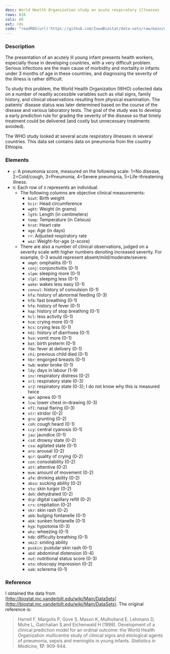 ```yaml
---
desc: World Health Organization study on acute respiratory illnesses
rows: 816
cols: 66
ext: rds
code: "readRDS(url('https://github.com/IowaBiostat/data-sets/raw/main/whoari/whoari.rds'))"
---
```


### Description

The presentation of an acutely ill young infant presents health workers, especially those in developing countries, with a very difficult problem. Serious infections are the main cause of morbidity and mortality in infants under 3 months of age in these countries, and diagnosing the severity of the illness is rather difficult.

To study this problem, the World Health Organization (WHO) collected data on a number of readily accessible variables such as vital signs, family history, and clinical observations resulting from physical examination. The patients' disease status was later determined based on the course of the disease and various laboratory tests. The goal of the study was to develop a early prediction rule for grading the severity of the disease so that timely treatment could be delivered (and costly but unnecessary treatments avoided).

The WHO study looked at several acute respiratory illnesses in several countries. This data set contains data on pneumonia from the country Ethiopia.

### Elements

* `y`: A pneumonia score, measured on the following scale: 1=No disease, 2=Cold/cough, 3=Pneumonia, 4=Severe pneumonia, 5=Life-threatening illness.
* `X`: Each row of `X` represents an individual.
  * The following columns are objective clinical measurements:
    * `biwt`: Birth weight
    * `hcir`: Head circumference
    * `wght`: Weight (in grams)
    * `lgth`: Length (in centimeters)
    * `temp`: Temperature (in Celsius)
    * `hrat`: Heart rate
    * `age`: Age (in days)
    * `rr`: Adjusted respiratory rate
    * `waz`: Weight-for-age (z-score)
  * There are also a number of clinical observations, judged on a severity scale with higher numbers denoting increased severity. For example, 0-3 would represent absent/mild/moderate/severe:
    * `omph`: omphalitis (0-1)
    * `conj`: conjunctivitis (0-1)
    * `slpm`: sleeping more (0-1)
    * `slpl`: sleeping less (0-1)
    * `wake`: wakes less easy (0-1)
    * `convul`: history of convulsion (0-1)
    * `hfa`: history of abnormal feeding (0-3)
    * `hfb`: fast breathing (0-1)
    * `hfe`: history of fever (0-1)
    * `hap`: history of stop breathing (0-1)
    * `hcl`: less activity (0-1)
    * `hcm`: crying more (0-1)
    * `hcs`: crying less (0-1)
    * `hdi`: history of diarrhoea (0-1)
    * `hvo`: vomit more (0-1)
    * `bat`: birth preterm (0-1)
    * `fde`: fever at delivery (0-1)
    * `chi`: previous child died (0-1)
    * `hbr`: engorged breasts (0-1)
    * `twb`: water broke (0-1)
    * `ldy`: days in labour (1-9)
    * `inc`: respiratory distress (0-2)
    * `sr1`: respiratory state (0-3)
    * `sr2`: respiratory state (0-3); I do not know why this is measured twice
    * `apn`: apnea (0-1)
    * `lcw`: lower chest in-drawing (0-3)
    * `nfl`: nasal flaring (0-3)
    * `str`: stridor (0-2)
    * `gru`: grunting (0-2)
    * `coh`: cough heard (0-1)
    * `ccy`: central cyanosis (0-1)
    * `jau`: jaundice (0-1)
    * `csd`: drowsy state (0-2)
    * `csa`: agitated state (0-1)
    * `aro`: arousal (0-2)
    * `qcr`: quality of crying (0-2)
    * `con`: consolability (0-2)
    * `att`: attentive (0-2)
    * `mvm`: amount of movement (0-2)
    * `afe`: drinking ability (0-2)
    * `absu`: sucking ability (0-2)
    * `stu`: skin turgor (0-2)
    * `deh`: dehydrated (0-2)
    * `dcp`: digital capillary refill (0-2)
    * `crs`: crepitation (0-2)
    * `skr`: skin rash (0-2)
    * `abb`: bulging fontanelle (0-1)
    * `abk`: sunken fontanelle (0-1)
    * `hyp`: hypotonia (0-3)
    * `whz`: wheezing (0-1)
    * `hdb`: difficulty breathing (0-1)
    * `smi2`: smiling ability
    * `puskin`: pustular skin rash (0-1)
    * `abd`: abdominal distension (0-4)
    * `nut`: nutritional status score (0-3)
    * `oto`: otoscopy impression (0-2)
    * `oab`: sclerema (0-1)

### Reference

I obtained the data from [http://biostat.mc.vanderbilt.edu/wiki/Main/DataSets](http://biostat.mc.vanderbilt.edu/wiki/Main/DataSets). The original reference is:

> Harrell F, Margolis P, Gove S, Mason K, Mulholland E, Lehmann D, Muhe L, Gatchalian S and Eichenwald H (1998). Development of a clinical prediction model for an ordinal outcome: the World Health Organization multicentre study of clinical signs and etiological agents of pneumonia, sepsis and meningitis in young infants. *Statistics in Medicine*, **17**: 909-944.
